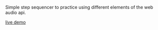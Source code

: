 Simple step sequencer to practice using different elements of the web audio api.

<a href="https://incognic0.github.io/webAudioPractice/">live demo</a>